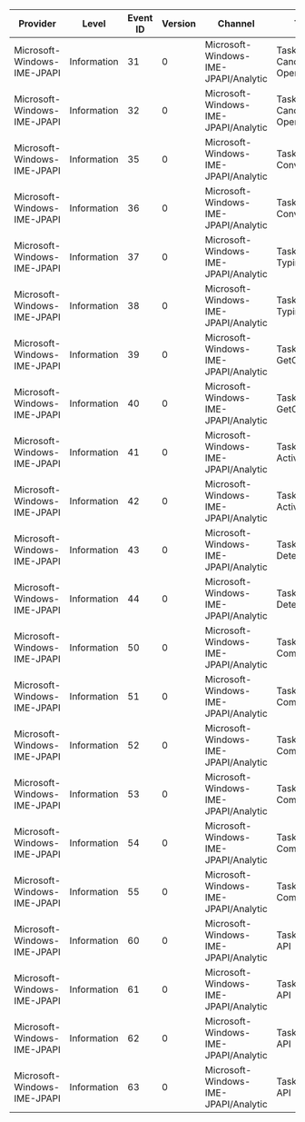 Provider                     |  Level        |  Event ID  |  Version  |  Channel                               |  Task                         |  Opcode  |  Keyword  |  Message
-----------------------------|---------------|------------|-----------|----------------------------------------|-------------------------------|----------|-----------|---------
Microsoft-Windows-IME-JPAPI  |  Information  |  31        |  0        |  Microsoft-Windows-IME-JPAPI/Analytic  |  Task ID: IME Candidate Open  |  Start   |           |
Microsoft-Windows-IME-JPAPI  |  Information  |  32        |  0        |  Microsoft-Windows-IME-JPAPI/Analytic  |  Task ID: IME Candidate Open  |  Stop    |           |
Microsoft-Windows-IME-JPAPI  |  Information  |  35        |  0        |  Microsoft-Windows-IME-JPAPI/Analytic  |  Task ID: IME Conversion      |  Start   |           |
Microsoft-Windows-IME-JPAPI  |  Information  |  36        |  0        |  Microsoft-Windows-IME-JPAPI/Analytic  |  Task ID: IME Conversion      |  Stop    |           |
Microsoft-Windows-IME-JPAPI  |  Information  |  37        |  0        |  Microsoft-Windows-IME-JPAPI/Analytic  |  Task ID: IME Typing          |  Start   |           |
Microsoft-Windows-IME-JPAPI  |  Information  |  38        |  0        |  Microsoft-Windows-IME-JPAPI/Analytic  |  Task ID: IME Typing          |  Stop    |           |
Microsoft-Windows-IME-JPAPI  |  Information  |  39        |  0        |  Microsoft-Windows-IME-JPAPI/Analytic  |  Task ID: IME GetComment      |  Start   |           |
Microsoft-Windows-IME-JPAPI  |  Information  |  40        |  0        |  Microsoft-Windows-IME-JPAPI/Analytic  |  Task ID: IME GetComment      |  Stop    |           |
Microsoft-Windows-IME-JPAPI  |  Information  |  41        |  0        |  Microsoft-Windows-IME-JPAPI/Analytic  |  Task ID: IME Activate        |  Start   |           |
Microsoft-Windows-IME-JPAPI  |  Information  |  42        |  0        |  Microsoft-Windows-IME-JPAPI/Analytic  |  Task ID: IME Activate        |  Stop    |           |
Microsoft-Windows-IME-JPAPI  |  Information  |  43        |  0        |  Microsoft-Windows-IME-JPAPI/Analytic  |  Task ID: IME Determine       |  Start   |           |
Microsoft-Windows-IME-JPAPI  |  Information  |  44        |  0        |  Microsoft-Windows-IME-JPAPI/Analytic  |  Task ID: IME Determine       |  Stop    |           |
Microsoft-Windows-IME-JPAPI  |  Information  |  50        |  0        |  Microsoft-Windows-IME-JPAPI/Analytic  |  Task ID: IME Commands        |  Start   |           |
Microsoft-Windows-IME-JPAPI  |  Information  |  51        |  0        |  Microsoft-Windows-IME-JPAPI/Analytic  |  Task ID: IME Commands        |  Stop    |           |
Microsoft-Windows-IME-JPAPI  |  Information  |  52        |  0        |  Microsoft-Windows-IME-JPAPI/Analytic  |  Task ID: IME Commands        |  Start   |           |
Microsoft-Windows-IME-JPAPI  |  Information  |  53        |  0        |  Microsoft-Windows-IME-JPAPI/Analytic  |  Task ID: IME Commands        |  Stop    |           |
Microsoft-Windows-IME-JPAPI  |  Information  |  54        |  0        |  Microsoft-Windows-IME-JPAPI/Analytic  |  Task ID: IME Commands        |  Start   |           |
Microsoft-Windows-IME-JPAPI  |  Information  |  55        |  0        |  Microsoft-Windows-IME-JPAPI/Analytic  |  Task ID: IME Commands        |  Stop    |           |
Microsoft-Windows-IME-JPAPI  |  Information  |  60        |  0        |  Microsoft-Windows-IME-JPAPI/Analytic  |  Task ID: IME API             |  Start   |           |
Microsoft-Windows-IME-JPAPI  |  Information  |  61        |  0        |  Microsoft-Windows-IME-JPAPI/Analytic  |  Task ID: IME API             |  Stop    |           |
Microsoft-Windows-IME-JPAPI  |  Information  |  62        |  0        |  Microsoft-Windows-IME-JPAPI/Analytic  |  Task ID: IME API             |  Start   |           |
Microsoft-Windows-IME-JPAPI  |  Information  |  63        |  0        |  Microsoft-Windows-IME-JPAPI/Analytic  |  Task ID: IME API             |  Stop    |           |